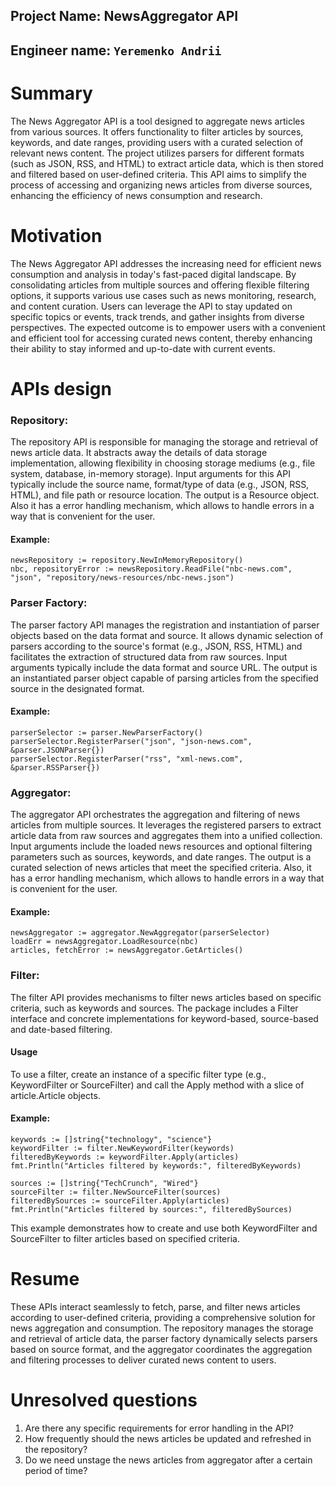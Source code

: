 ## Project Name: NewsAggregator API

## Engineer name: `Yeremenko Andrii`

# Summary

The News Aggregator API is a tool designed to aggregate news articles from various sources. It offers functionality to
filter articles by sources, keywords, and date ranges, providing users with a curated selection of relevant news
content. The project utilizes parsers for different formats (such as JSON, RSS, and HTML) to extract article data, which
is then stored and filtered based on user-defined criteria. This API aims to simplify the process of accessing and
organizing news articles from diverse sources, enhancing the efficiency of news consumption and research.

# Motivation

The News Aggregator API addresses the increasing need for efficient news consumption and analysis in today's fast-paced
digital landscape. By consolidating articles from multiple sources and offering flexible filtering options, it supports
various use cases such as news monitoring, research, and content curation. Users can leverage the API to stay updated on
specific topics or events, track trends, and gather insights from diverse perspectives. The expected outcome is to
empower users with a convenient and efficient tool for accessing curated news content, thereby enhancing their ability
to stay informed and up-to-date with current events.

# APIs design

### Repository:

The repository API is responsible for managing the storage and retrieval of news article data. It abstracts away the
details of data storage implementation, allowing flexibility in choosing storage mediums (e.g., file system, database,
in-memory storage). Input arguments for this API typically include the source name, format/type of data (e.g., JSON,
RSS, HTML), and file path or resource location. The output is a Resource object.
Also it has a error handling mechanism, which allows to handle errors in a way that is convenient for the user.

#### Example:

```
newsRepository := repository.NewInMemoryRepository()
nbc, repositoryError := newsRepository.ReadFile("nbc-news.com", "json", "repository/news-resources/nbc-news.json")
```

### Parser Factory:

The parser factory API manages the registration and instantiation of parser objects based on the data format and source.
It allows dynamic selection of parsers according to the source's format (e.g., JSON, RSS, HTML) and facilitates the
extraction of structured data from raw sources. Input arguments typically include the data format and source URL. The
output is an instantiated parser object capable of parsing articles from the specified source in the designated format.

#### Example:

```
parserSelector := parser.NewParserFactory()
parserSelector.RegisterParser("json", "json-news.com", &parser.JSONParser{})
parserSelector.RegisterParser("rss", "xml-news.com", &parser.RSSParser{})
```

### Aggregator:

The aggregator API orchestrates the aggregation and filtering of news articles from multiple sources. It leverages the
registered parsers to extract article data from raw sources and aggregates them into a unified collection. Input
arguments include the loaded news resources and optional filtering parameters such as sources, keywords, and date
ranges. The output is a curated selection of news articles that meet the specified criteria.
Also, it has a error handling mechanism, which allows to handle errors in a way that is convenient for the user.

#### Example:

```
newsAggregator := aggregator.NewAggregator(parserSelector)
loadErr = newsAggregator.LoadResource(nbc)
articles, fetchError := newsAggregator.GetArticles()
```

### Filter:

The filter API provides mechanisms to filter news articles based on specific criteria, such as keywords and sources. The
package includes a Filter interface and concrete implementations for keyword-based, source-based and date-based
filtering.

#### Usage

To use a filter, create an instance of a specific filter type (e.g., KeywordFilter or SourceFilter) and call the Apply
method with a slice of article.Article objects.

#### Example:

```
keywords := []string{"technology", "science"}
keywordFilter := filter.NewKeywordFilter(keywords)
filteredByKeywords := keywordFilter.Apply(articles)
fmt.Println("Articles filtered by keywords:", filteredByKeywords)

sources := []string{"TechCrunch", "Wired"}
sourceFilter := filter.NewSourceFilter(sources)
filteredBySources := sourceFilter.Apply(articles)
fmt.Println("Articles filtered by sources:", filteredBySources)
```
This example demonstrates how to create and use both KeywordFilter and SourceFilter to filter articles based on specified criteria.
# Resume

These APIs interact seamlessly to fetch, parse, and filter news articles according to user-defined criteria, providing a
comprehensive solution for news aggregation and consumption. The repository manages the storage and retrieval of article
data, the parser factory dynamically selects parsers based on source format, and the aggregator coordinates the
aggregation and filtering processes to deliver curated news content to users.

# Unresolved questions

1. Are there any specific requirements for error handling in the API?
2. How frequently should the news articles be updated and refreshed in the repository?
3. Do we need unstage the news articles from aggregator after a certain period of time?